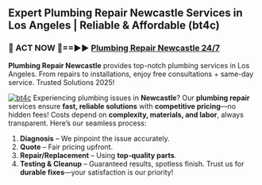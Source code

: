 ## Expert Plumbing Repair Newcastle Services in Los Angeles | Reliable & Affordable (bt4c)  

<h3>🚿 ACT NOW 🌟==►► <a href="https://tinyurl.com/2ne6vx2x" rel="nofollow">Plumbing Repair Newcastle 24/7</a></h3>

**Plumbing Repair Newcastle** provides top-notch plumbing services in Los Angeles. From repairs to installations, enjoy free consultations + same-day service. Trusted Solutions 2025!

[![bt4c](https://i.imgur.com/4PFF4AK.jpeg)](https://tinyurl.com/2ne6vx2x)
Experiencing plumbing issues in **Newcastle**? Our **plumbing repair** services ensure **fast, reliable solutions** with **competitive pricing**—no hidden fees! Costs depend on **complexity, materials, and labor**, always transparent. Here’s our seamless process:  
1. **Diagnosis** – We pinpoint the issue accurately.  
2. **Quote** – Fair pricing upfront.  
3. **Repair/Replacement** – Using **top-quality parts**.  
4. **Testing & Cleanup** – Guaranteed results, spotless finish. Trust us for **durable fixes**—your satisfaction is our priority!